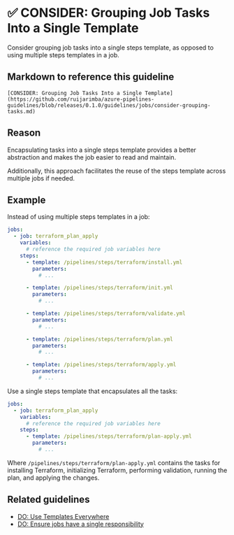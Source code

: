 # ✅ CONSIDER: Grouping Job Tasks Into a Single Template

Consider grouping job tasks into a single steps template, as opposed to using
multiple steps templates in a job.

## Markdown to reference this guideline

```plaintext
[CONSIDER: Grouping Job Tasks Into a Single Template](https://github.com/ruijarimba/azure-pipelines-guidelines/blob/releases/0.1.0/guidelines/jobs/consider-grouping-tasks.md)
```

## Reason

Encapsulating tasks into a single steps template provides a better abstraction
and makes the job easier to read and maintain.

Additionally, this approach facilitates the reuse of the steps template across
multiple jobs if needed.

## Example

Instead of using multiple steps templates in a job:

```yaml
jobs:
  - job: terraform_plan_apply
    variables:
      # reference the required job variables here
    steps:
      - template: /pipelines/steps/terraform/install.yml
        parameters:
          # ...

      - template: /pipelines/steps/terraform/init.yml
        parameters:
          # ...

      - template: /pipelines/steps/terraform/validate.yml
        parameters:
          # ...

      - template: /pipelines/steps/terraform/plan.yml
        parameters:
          # ...

      - template: /pipelines/steps/terraform/apply.yml
        parameters:
          # ...
```

Use a single steps template that encapsulates all the tasks:

```yaml
jobs:
  - job: terraform_plan_apply
    variables:
      # reference the required job variables here
    steps:
      - template: /pipelines/steps/terraform/plan-apply.yml
        parameters:
          # ...
```

Where `/pipelines/steps/terraform/plan-apply.yml` contains the tasks for
installing Terraform, initializing Terraform, performing validation, running the
plan, and applying the changes.

## Related guidelines

- [DO: Use Templates Everywhere](/guidelines/general/do-templates-everywhere.md)
- [DO: Ensure jobs have a single responsibility](/guidelines/jobs/do-single-responsibility.md)
